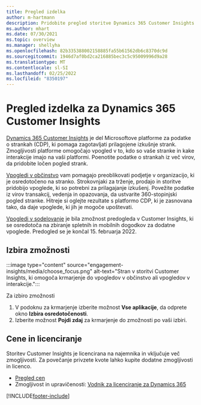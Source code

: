```yaml
---
title: Pregled izdelka
author: m-hartmann
description: Pridobite pregled storitve Dynamics 365 Customer Insights in njenih zmogljivosti.
ms.author: mhart
ms.date: 07/30/2021
ms.topic: overview
ms.manager: shellyha
ms.openlocfilehash: 82b335388002158885fa55b61562db6c8370dc9d
ms.sourcegitcommit: 1946d7af0bd2ca216885bec3c5c95009996d9a28
ms.translationtype: MT
ms.contentlocale: sl-SI
ms.lasthandoff: 02/25/2022
ms.locfileid: "8350197"
---
```

# <a name="product-overview-for-dynamics-365-customer-insights"></a>Pregled izdelka za Dynamics 365 Customer Insights

[Dynamics 365 Customer Insights](https://dynamics.microsoft.com/ai/customer-insights/) je del Microsoftove platforme za podatke o strankah (CDP), ki pomaga zagotavljati prilagojene izkušnje strank. Zmogljivosti platforme omogočajo vpogled v to, kdo so vaše stranke in kake interakcije imajo na vaši platformi. Poenotite podatke o strankah iz več virov, da pridobite ločen pogled strank.

[Vpogledi v občinstvo](audience-insights/overview.md) vam pomagajo preoblikovati podjetje v organizacijo, ki je osredotočeno na stranko. Strokovnjaki za trženje, prodajo in storitve pridobijo vpoglede, ki so potrebni za prilagajanje izkušenj. Povežite podatke iz virov transakcij, vedenja in opazovanja, da ustvarite 360-stopinjski pogled stranke. Hitreje si oglejte rezultate s platformo CDP, ki je zasnovana tako, da daje vpoglede, ki jih je mogoče upoštevati. 

[Vpogledi v sodelovanje](engagement-insights/overview.md) je bila zmožnost predogleda v Customer Insights, ki se osredotoča na zbiranje spletnih in mobilnih dogodkov za dodatne vpoglede. Predogled se je končal 15. februarja 2022.
 
## <a name="choose-a-capability"></a>Izbira zmožnosti

:::image type="content" source="engagement-insights/media/choose_focus.png" alt-text="Stran v storitvi Customer Insights, ki omogoča krmarjenje do vpogledov v občinstvo ali vpogledov v interakcije.":::

Za izbiro zmožnosti

1. V podoknu za krmarjenje izberite možnost **Vse aplikacije**, da odprete okno **Izbira osredotočenosti**.
1. Izberite možnost **Pojdi zdaj** za krmarjenje do zmožnosti po vaši izbiri.

## <a name="pricing-and-licensing"></a>Cene in licenciranje

Storitev Customer Insights je licencirana na najemnika in vključuje več zmogljivosti. Za povečanje privzete kvote lahko kupite dodatne zmogljivosti in licenco. 
- [Pregled cen](https://dynamics.microsoft.com/ai/customer-insights/pricing/)
- Zmogljivost in upravičenosti: [Vodnik za licenciranje za Dynamics 365](https://go.microsoft.com/fwlink/?LinkId=866544)

[!INCLUDE[footer-include](includes/footer-banner.md)]